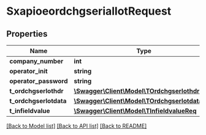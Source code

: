 # SxapioeordchgseriallotRequest

## Properties
Name | Type | Description | Notes
------------ | ------------- | ------------- | -------------
**company_number** | **int** |  | [optional] 
**operator_init** | **string** |  | [optional] 
**operator_password** | **string** |  | [optional] 
**t_ordchgserlothdr** | [**\Swagger\Client\Model\TOrdchgserlothdrReq**](TOrdchgserlothdrReq.md) |  | [optional] 
**t_ordchgserlotdata** | [**\Swagger\Client\Model\TOrdchgserlotdataReq**](TOrdchgserlotdataReq.md) |  | [optional] 
**t_infieldvalue** | [**\Swagger\Client\Model\TInfieldvalueReq**](TInfieldvalueReq.md) |  | [optional] 

[[Back to Model list]](../README.md#documentation-for-models) [[Back to API list]](../README.md#documentation-for-api-endpoints) [[Back to README]](../README.md)


